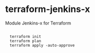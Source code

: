 # terraform-jenkins-x
Module Jenkins-x for Terraform



```shell

  terraform init  
  terraform plan
  terraform apply -auto-approve
